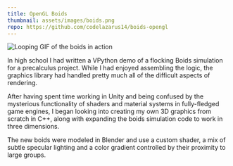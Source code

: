 ```yaml
---
title: OpenGL Boids
thumbnail: assets/images/boids.png
repo: https://github.com/codelazarus14/boids-opengl
---
```

![Looping GIF of the boids in action](../assets/images/boids-cropped.gif)


In high school I had written a VPython demo of a flocking Boids simulation for a precalculus project. While I had enjoyed assembling the logic, the graphics library had handled pretty much all of the difficult aspects of rendering. 

After having spent time working in Unity and being confused by the mysterious functionality of shaders and material systems in fully-fledged game engines, I began looking into creating my own 3D graphics from scratch in C++, along with expanding the boids simulation code to work in three dimensions.

The new boids were modeled in Blender and use a custom shader, a mix of subtle specular lighting and a color gradient controlled by their proximity to large groups.